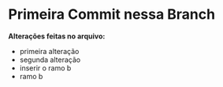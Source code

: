 # Primeira Commit nessa Branch

**Alterações feitas no arquivo:**
* primeira alteração
* segunda alteração
* inserir o ramo b
* ramo b
